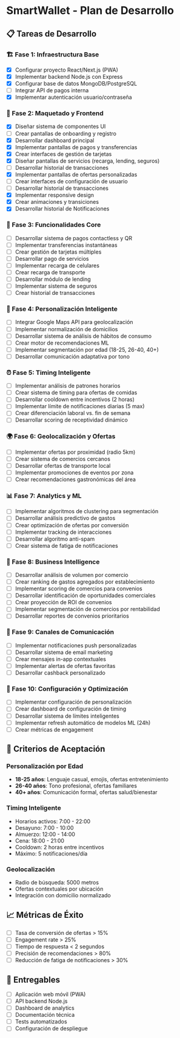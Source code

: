 # SmartWallet - Plan de Desarrollo

## 📋 Tareas de Desarrollo

### 🏗️ Fase 1: Infraestructura Base
- [x] Configurar proyecto React/Next.js (PWA)
- [x] Implementar backend Node.js con Express
- [x] Configurar base de datos MongoDB/PostgreSQL
- [ ] Integrar API de pagos interna
- [x] Implementar autenticación usuario/contraseña

### 🎨 Fase 2: Maquetado y Frontend
- [x] Diseñar sistema de componentes UI
- [ ] Crear pantallas de onboarding y registro
- [x] Desarrollar dashboard principal
- [x] Implementar pantallas de pagos y transferencias
- [x] Crear interfaces de gestión de tarjetas
- [x] Diseñar pantallas de servicios (recarga, lending, seguros)
- [ ] Desarrollar historial de transacciones
- [x] Implementar pantallas de ofertas personalizadas
- [ ] Crear interfaces de configuración de usuario
- [ ] Desarrollar historial de transacciones
- [x] Implementar responsive design
- [x] Crear animaciones y transiciones
- [x] Desarrollar historial de Notificaciones

### 🎯 Fase 3: Funcionalidades Core
- [ ] Desarrollar sistema de pagos contactless y QR
- [ ] Implementar transferencias instantáneas
- [ ] Crear gestión de tarjetas múltiples
- [ ] Desarrollar pago de servicios
- [ ] Implementar recarga de celulares
- [ ] Crear recarga de transporte
- [ ] Desarrollar módulo de lending
- [ ] Implementar sistema de seguros
- [ ] Crear historial de transacciones

### 🧠 Fase 4: Personalización Inteligente
- [ ] Integrar Google Maps API para geolocalización
- [ ] Implementar normalización de domicilios
- [ ] Desarrollar sistema de análisis de hábitos de consumo
- [ ] Crear motor de recomendaciones ML
- [ ] Implementar segmentación por edad (18-25, 26-40, 40+)
- [ ] Desarrollar comunicación adaptativa por tono

### ⏰ Fase 5: Timing Inteligente
- [ ] Implementar análisis de patrones horarios
- [ ] Crear sistema de timing para ofertas de comidas
- [ ] Desarrollar cooldown entre incentivos (2 horas)
- [ ] Implementar límite de notificaciones diarias (5 max)
- [ ] Crear diferenciación laboral vs. fin de semana
- [ ] Desarrollar scoring de receptividad dinámico

### 🌍 Fase 6: Geolocalización y Ofertas
- [ ] Implementar ofertas por proximidad (radio 5km)
- [ ] Crear sistema de comercios cercanos
- [ ] Desarrollar ofertas de transporte local
- [ ] Implementar promociones de eventos por zona
- [ ] Crear recomendaciones gastronómicas del área

### 📊 Fase 7: Analytics y ML
- [ ] Implementar algoritmos de clustering para segmentación
- [ ] Desarrollar análisis predictivo de gastos
- [ ] Crear optimización de ofertas por conversión
- [ ] Implementar tracking de interacciones
- [ ] Desarrollar algoritmo anti-spam
- [ ] Crear sistema de fatiga de notificaciones

### 💼 Fase 8: Business Intelligence
- [ ] Desarrollar análisis de volumen por comercio
- [ ] Crear ranking de gastos agregados por establecimiento
- [ ] Implementar scoring de comercios para convenios
- [ ] Desarrollar identificación de oportunidades comerciales
- [ ] Crear proyección de ROI de convenios
- [ ] Implementar segmentación de comercios por rentabilidad
- [ ] Desarrollar reportes de convenios prioritarios

### 📱 Fase 9: Canales de Comunicación
- [ ] Implementar notificaciones push personalizadas
- [ ] Desarrollar sistema de email marketing
- [ ] Crear mensajes in-app contextuales
- [ ] Implementar alertas de ofertas favoritas
- [ ] Desarrollar cashback personalizado

### 🔧 Fase 10: Configuración y Optimización
- [ ] Implementar configuración de personalización
- [ ] Crear dashboard de configuración de timing
- [ ] Desarrollar sistema de límites inteligentes
- [ ] Implementar refresh automático de modelos ML (24h)
- [ ] Crear métricas de engagement

## 🎯 Criterios de Aceptación

### Personalización por Edad
- **18-25 años**: Lenguaje casual, emojis, ofertas entretenimiento
- **26-40 años**: Tono profesional, ofertas familiares
- **40+ años**: Comunicación formal, ofertas salud/bienestar

### Timing Inteligente
- Horarios activos: 7:00 - 22:00
- Desayuno: 7:00 - 10:00
- Almuerzo: 12:00 - 14:00
- Cena: 18:00 - 21:00
- Cooldown: 2 horas entre incentivos
- Máximo: 5 notificaciones/día

### Geolocalización
- Radio de búsqueda: 5000 metros
- Ofertas contextuales por ubicación
- Integración con domicilio normalizado

## 📈 Métricas de Éxito
- [ ] Tasa de conversión de ofertas > 15%
- [ ] Engagement rate > 25%
- [ ] Tiempo de respuesta < 2 segundos
- [ ] Precisión de recomendaciones > 80%
- [ ] Reducción de fatiga de notificaciones > 30%

## 🚀 Entregables
- [ ] Aplicación web móvil (PWA)
- [ ] API backend Node.js
- [ ] Dashboard de analytics
- [ ] Documentación técnica
- [ ] Tests automatizados
- [ ] Configuración de despliegue